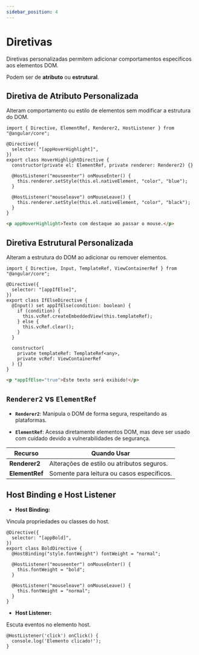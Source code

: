 ```yaml
---
sidebar_position: 4
---
```


# Diretivas

Diretivas personalizadas permitem adicionar comportamentos específicos aos elementos DOM.

Podem ser de **atributo** ou **estrutural**.

## Diretiva de Atributo Personalizada

Alteram comportamento ou estilo de elementos sem modificar a estrutura do DOM.

```tsx showLineNumbers
import { Directive, ElementRef, Renderer2, HostListener } from "@angular/core";

@Directive({
  selector: "[appHoverHighlight]",
})
export class HoverHighlightDirective {
  constructor(private el: ElementRef, private renderer: Renderer2) {}

  @HostListener("mouseenter") onMouseEnter() {
    this.renderer.setStyle(this.el.nativeElement, "color", "blue");
  }

  @HostListener("mouseleave") onMouseLeave() {
    this.renderer.setStyle(this.el.nativeElement, "color", "black");
  }
}
```

```html showLineNumbers
<p appHoverHighlight>Texto com destaque ao passar o mouse.</p>
```

## Diretiva Estrutural Personalizada

Alteram a estrutura do DOM ao adicionar ou remover elementos.

```tsx showLineNumbers
import { Directive, Input, TemplateRef, ViewContainerRef } from "@angular/core";

@Directive({
  selector: "[appIfElse]",
})
export class IfElseDirective {
  @Input() set appIfElse(condition: boolean) {
    if (condition) {
      this.vcRef.createEmbeddedView(this.templateRef);
    } else {
      this.vcRef.clear();
    }
  }

  constructor(
    private templateRef: TemplateRef<any>,
    private vcRef: ViewContainerRef
  ) {}
}
```

```html showLineNumbers
<p *appIfElse="true">Este texto será exibido!</p>
```

## `Renderer2` vs `ElementRef`

- **`Renderer2`**: Manipula o DOM de forma segura, respeitando as plataformas.

- **`ElementRef`**: Acessa diretamente elementos DOM, mas deve ser usado com cuidado devido a vulnerabilidades de segurança.

| Recurso        | Quando Usar                                |
| -------------- | ------------------------------------------ |
| **Renderer2**  | Alterações de estilo ou atributos seguros. |
| **ElementRef** | Somente para leitura ou casos específicos. |

## Host Binding e Host Listener

- **Host Binding:**

Vincula propriedades ou classes do host.

```tsx showLineNumbers
@Directive({
  selector: "[appBold]",
})
export class BoldDirective {
  @HostBinding("style.fontWeight") fontWeight = "normal";

  @HostListener("mouseenter") onMouseEnter() {
    this.fontWeight = "bold";
  }

  @HostListener("mouseleave") onMouseLeave() {
    this.fontWeight = "normal";
  }
}
```

- **Host Listener:**

Escuta eventos no elemento host.

```tsx showLineNumbers
@HostListener('click') onClick() {
  console.log('Elemento clicado!');
}
```
